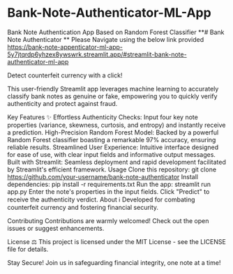 # Bank-Note-Authenticator-ML-App
Bank Note Authentication App Based on Random Forest Classifier 
**# Bank Note Authenticator **
Please Navigate using the below link provided
https://bank-note-appenticator-ml-app-5y7jtqrdp6yhzex8ywswrk.streamlit.app/#streamlit-bank-note-authenticator-ml-app

Detect counterfeit currency with a click!

This user-friendly Streamlit app leverages machine learning to accurately classify bank notes as genuine or fake, empowering you to quickly verify authenticity and protect against fraud.

Key Features ✨
Effortless Authenticity Checks: Input four key note properties (variance, skewness, curtosis, and entropy) and instantly receive a prediction.
High-Precision Random Forest Model: Backed by a powerful Random Forest classifier boasting a remarkable 97% accuracy, ensuring reliable results.
Streamlined User Experience: Intuitive interface designed for ease of use, with clear input fields and informative output messages.
Built with Streamlit: Seamless deployment and rapid development facilitated by Streamlit's efficient framework.
Usage
Clone this repository: git clone https://github.com/your-username/bank-note-authenticator
Install dependencies: pip install -r requirements.txt
Run the app: streamlit run app.py
Enter the note's properties in the input fields.
Click "Predict" to receive the authenticity verdict.
About ℹ️
Developed for combating counterfeit currency and fostering financial security.

Contributing
Contributions are warmly welcomed! Check out the open issues or suggest enhancements.

License ⚖️
This project is licensed under the MIT License - see the LICENSE file for details.

Stay Secure!
Join us in safeguarding financial integrity, one note at a time!
